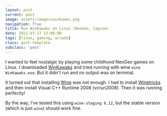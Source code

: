 ```yaml
---
layout: post
current: post
image: assets/images/winkawks.png
navigation: True
title: Run WinKawaks on Linux (NeoGeo, Capcom)
date: 2021-07-17 13:06:00
tags: [linux, gaming, arcade]
class: post-template
subclass: 'post'
---
```


I wanted to feel nostalgic by playing some childhood NeoGeo games on Linux. I downloaded [WinKawaks](http://www.winkawaks.org/) and tried running with wine `wine WinKawaks.exe`. But it didn't run and no output was on terminal.

It turned out that installing [Wine](https://www.winehq.org/) was not enough. I had to install [Winetricks](https://github.com/Winetricks/winetricks) and then install Visual C++ Runtime 2008 (vcrun2008). Then it was running perfectly!

By the way, I've tested this using `wine-staging 6.12`, but the stable version (which is just `wine`) should work fine.